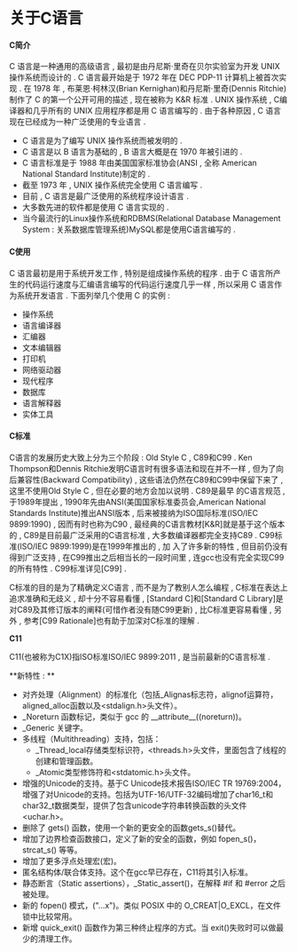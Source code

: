 # 关于C语言

#### C简介

C 语言是一种通用的高级语言 , 最初是由丹尼斯·里奇在贝尔实验室为开发 UNIX 操作系统而设计的 . C 语言最开始是于 1972 年在 DEC PDP-11 计算机上被首次实现 . 在 1978 年 , 布莱恩·柯林汉\(Brian Kernighan\)和丹尼斯·里奇\(Dennis Ritchie\)制作了 C 的第一个公开可用的描述 , 现在被称为 K&R 标准 . UNIX 操作系统 , C编译器和几乎所有的 UNIX 应用程序都是用 C 语言编写的 . 由于各种原因 , C 语言现在已经成为一种广泛使用的专业语言 .

* C 语言是为了编写 UNIX 操作系统而被发明的 . 
* C 语言是以 B 语言为基础的 , B 语言大概是在 1970 年被引进的 . 
* C 语言标准是于 1988 年由美国国家标准协会\(ANSI , 全称 American National Standard Institute\)制定的 . 
* 截至 1973 年 , UNIX 操作系统完全使用 C 语言编写 . 
* 目前 , C 语言是最广泛使用的系统程序设计语言 . 
* 大多数先进的软件都是使用 C 语言实现的 . 
* 当今最流行的Linux操作系统和RDBMS\(Relational Database Management System : 关系数据库管理系统\)MySQL都是使用C语言编写的 . 

#### C使用

C 语言最初是用于系统开发工作 , 特别是组成操作系统的程序 . 由于 C 语言所产生的代码运行速度与汇编语言编写的代码运行速度几乎一样 , 所以采用 C 语言作为系统开发语言 . 下面列举几个使用 C 的实例 :

* 操作系统
* 语言编译器
* 汇编器
* 文本编辑器
* 打印机
* 网络驱动器
* 现代程序
* 数据库
* 语言解释器
* 实体工具

#### C标准

C语言的发展历史大致上分为三个阶段 : Old Style C , C89和C99 . Ken Thompson和Dennis Ritchie发明C语言时有很多语法和现在并不一样 , 但为了向后兼容性\(Backward Compatibility\) , 这些语法仍然在C89和C99中保留下来了 , 这里不使用Old Style C , 但在必要的地方会加以说明 . C89是最早 的C语言规范 , 于1989年提出 , 1990年先由ANSI\(美国国家标准委员会,American National Standards Institute\)推出ANSI版本 , 后来被接纳为ISO国际标准\(ISO/IEC 9899:1990\) , 因而有时也称为C90 , 最经典的C语言教材\[K&R\]就是基于这个版本的 , C89是目前最广泛采用的C语言标准 , 大多数编译器都完全支持C89 . C99标准\(ISO/IEC 9899:1999\)是在1999年推出的 , 加 入了许多新的特性 , 但目前仍没有得到广泛支持 , 在C99推出之后相当长的一段时间里 , 连gcc也没有完全实现C99的所有特性 . C99标准详见\[C99\] .

C标准的目的是为了精确定义C语言 , 而不是为了教别人怎么编程 , C标准在表达上追求准确和无歧义 , 却十分不容易看懂 , \[Standard C\]和\[Standard C Library\]是对C89及其修订版本的阐释\(可惜作者没有随C99更新\) , 比C标准更容易看懂 , 另外 , 参考\[C99 Rationale\]也有助于加深对C标准的理解 .

**C11**

C11\(也被称为C1X\)指ISO标准ISO/IEC 9899:2011 , 是当前最新的C语言标准 .

**新特性 : **

* 对齐处理（Alignment）的标准化（包括\_Alignas标志符，alignof运算符，aligned\_alloc函数以及&lt;stdalign.h&gt;头文件）。
* \_Noreturn 函数标记，类似于 gcc 的 \_\_attribute\_\_\(\(noreturn\)\)。
* \_Generic 关键字。
* 多线程（Multithreading）支持，包括：
  * \_Thread\_local存储类型标识符，&lt;threads.h&gt;头文件，里面包含了线程的创建和管理函数。
  * \_Atomic类型修饰符和&lt;stdatomic.h&gt;头文件。
* 增强的Unicode的支持。基于C Unicode技术报告ISO/IEC TR 19769:2004，增强了对Unicode的支持。包括为UTF-16/UTF-32编码增加了char16\_t和char32\_t数据类型，提供了包含unicode字符串转换函数的头文件&lt;uchar.h&gt;。
* 删除了 gets\(\) 函数，使用一个新的更安全的函数gets\_s\(\)替代。
* 增加了边界检查函数接口，定义了新的安全的函数，例如 fopen\_s\(\)，strcat\_s\(\) 等等。
* 增加了更多浮点处理宏\(宏\)。
* 匿名结构体/联合体支持。这个在gcc早已存在，C11将其引入标准。
* 静态断言（Static assertions），\_Static\_assert\(\)，在解释 \#if 和 \#error 之后被处理。
* 新的 fopen\(\) 模式，\("…x"\)。类似 POSIX 中的 O\_CREAT\|O\_EXCL，在文件锁中比较常用。
* 新增 quick\_exit\(\) 函数作为第三种终止程序的方式。当 exit\(\)失败时可以做最少的清理工作。



